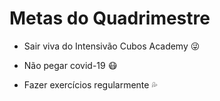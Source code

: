 # Metas do Quadrimestre

- Sair viva do Intensivão Cubos Academy :stuck_out_tongue_winking_eye:

- Não pegar covid-19 :mask:

- Fazer exercícios regularmente :sweat_drops:

